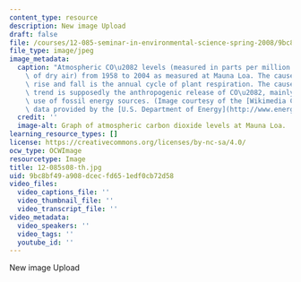 ```yaml
---
content_type: resource
description: New image Upload
draft: false
file: /courses/12-085-seminar-in-environmental-science-spring-2008/9bc8bf49a908dcecfd651edf0cb72d58_12-085s08-th.jpg
file_type: image/jpeg
image_metadata:
  caption: "Atmospheric CO\u2082 levels (measured in parts per million by volume (ppmv)\
    \ of dry air) from 1958 to 2004 as measured at Mauna Loa. The cause for the yearly\
    \ rise and fall is the annual cycle of plant respiration. The cause of the increasing\
    \ trend is supposedly the anthropogenic release of CO\u2082, mainly due to the\
    \ use of fossil energy sources. (Image courtesy of the [Wikimedia Commons](http://commons.wikimedia.org/wiki/Main_Page),\
    \ data provided by the [U.S. Department of Energy](http://www.energy.gov/).)"
  credit: ''
  image-alt: Graph of atmospheric carbon dioxide levels at Mauna Loa.
learning_resource_types: []
license: https://creativecommons.org/licenses/by-nc-sa/4.0/
ocw_type: OCWImage
resourcetype: Image
title: 12-085s08-th.jpg
uid: 9bc8bf49-a908-dcec-fd65-1edf0cb72d58
video_files:
  video_captions_file: ''
  video_thumbnail_file: ''
  video_transcript_file: ''
video_metadata:
  video_speakers: ''
  video_tags: ''
  youtube_id: ''
---
```

New image Upload